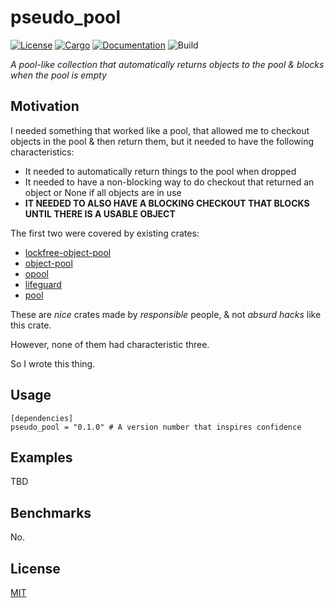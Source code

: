 # pseudo_pool

[![License](https://img.shields.io/badge/license-MIT-blue.svg)](
https://github.com/evanjpw/pseudo_pool)
[![Cargo](https://img.shields.io/crates/v/pseudo_pool.svg)](
https://crates.io/crates/pseudo_pool)
[![Documentation](https://docs.rs/pseudo_pool/badge.svg)](
https://docs.rs/pseudo_pool)
![Build](
https://github.com/evanjpw/pseudo_pool/actions/workflows/rust.yml/badge.svg)

_A pool-like collection that automatically returns objects to the pool & blocks when the pool is empty_

## Motivation

I needed something that worked like a pool, that allowed me to checkout
objects in the pool & then return them, but it needed to have the following
characteristics:
* It needed to automatically return things to the pool when dropped
* It needed to have a non-blocking way to do checkout that returned an object or None if all objects are in use
* **IT NEEDED TO ALSO HAVE A BLOCKING CHECKOUT THAT BLOCKS UNTIL THERE IS A USABLE OBJECT**

The first two were covered by existing crates:
* [lockfree-object-pool](https://crates.io/crates/lockfree-object-pool)
* [object-pool](https://crates.io/crates/object-pool)
* [opool](https://crates.io/crates/opool)
* [lifeguard](https://github.com/zslayton/lifeguard?tab=readme-ov-file)
* [pool](https://crates.io/crates/pool)

These are _nice_ crates made by _responsible_ people, & not _absurd hacks_
like this crate.

However, none of them had characteristic three.

So I wrote this thing.

## Usage

```
[dependencies]
pseudo_pool = "0.1.0" # A version number that inspires confidence
```

## Examples

TBD

## Benchmarks

No.

## License

[MIT](https://opensource.org/license/mit)
